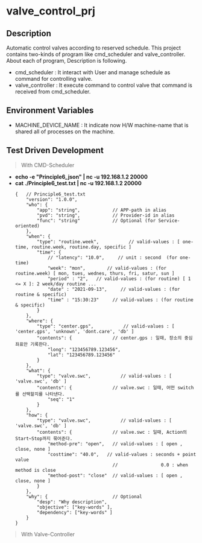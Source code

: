 # valve_control_prj

## Description
Automatic control valves according to reserved schedule.
This project contains two-kinds of program like cmd_scheduler and valve_controller.
About each of program, Description is following.
 - cmd_scheduler : It interact with User and manage schedule as command for controlling valve.
 - valve_controller : It execute command to control valve that command is received from cmd_scheduler.
 
 
## Environment Variables
 - MACHINE_DEVICE_NAME : It indicate now H/W machine-name that is shared all of processes on the machine.


## Test Driven Development
 > With CMD-Scheduler
 - **echo -e "Principle6_json" | nc -u 192.168.1.2 20000**
 - **cat ./Principle6_test.txt | nc -u 192.168.1.2 20000**
    ```
    {   // Principle6_test.txt
        "version": "1.0.0",
        "who": {
            "app": "string",            // APP-path in alias
            "pvd": "string",            // Provider-id in alias
            "func": "string"            // Optional (for Service-oriented)
        },
        "when": {
            "type": "routine.week",           // valid-values : [ one-time, routine.week, routine.day, specific ]
            "time": {
                // "latency": "10.0",     // unit : second  (for one-time)
                "week": "mon",        // valid-values : (for routine.week) [ mon, tues, wednes, thurs, fri, satur, sun ]
                "period" : "2",   // valid-values : (for routine) [ 1 <= X ]: 2 week/day routine ...
                "date" : "2021-09-13",     // valid-values : (for routine & specific)
                "time" : "15:30:23"     // valid-values : (for routine & specific)
            }
        },
        "where": {
            "type": "center.gps",           // valid-values : [ 'center.gps', 'unknown', 'dont.care', 'db' ]
            "contents": {               // center.gps : 일때, 장소의 중심 좌표만 기록한다.
                "long": "123456789.123456",
                "lat": "123456789.123456"
            }
        },
        "what": {
            "type": "valve.swc",           // valid-values : [ 'valve.swc', 'db' ]
            "contents": {               // valve.swc : 일때, 어떤 switch를 선택할지를 나타낸다.
                "seq": "1"
            }
        },
        "how": {
            "type": "valve.swc",           // valid-values : [ 'valve.swc', 'db' ]
            "contents": {               // valve.swc : 일때, Action의 Start~Stop까지 묶어준다.
                "method-pre": "open",   // valid-values : [ open , close, none ]
                "costtime": "40.0",   // valid-values : seconds + point value
                                        //                0.0 : when method is close
                "method-post": "close"  // valid-values : [ open , close, none ]
            }
        },
        "why": {                        // Optional
            "desp": "Why description",
            "objective": ["key-words" ],
            "dependency": ["key-words" ]
        }
    }
    ```
 > With Valve-Controller
 